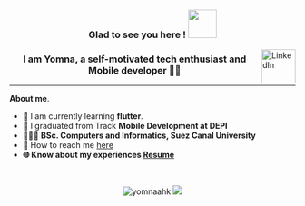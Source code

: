 


  <h3 align="center" > Glad to see you here ! <img src="https://media.giphy.com/media/mGcNjsfWAjY5AEZNw6/giphy.gif" width="50"> </h3>  
<a href="https://www.linkedin.com/in/yomna-ahmed-099ab42a2/" target="_blank">
  <img src="https://cdn2.iconfinder.com/data/icons/social-media-2199/64/social_media_isometric_14-linkedin-512.png" height="60px" width="60px" alt="LinkedIn" align="right"target="_blank"/></a>


 <h3 align="center" > I am Yomna, a self-motivated tech enthusiast and Mobile developer 👩‍🏫 </h3>

***

**About me**.

- 📝 I am currently learning **flutter**.
- 📱 I graduated from Track **Mobile Development at DEPI**
- 👩🏻‍🎓 **BSc. Computers and Informatics, Suez Canal University**
- 📧 How to reach me  [here](mailto:yomnakerir@gmail.com)
- **🌐 Know about my experiences [Resume](https://drive.google.com/file/d/1TDkAqlgCHCpDlb-nCszgrdmSkjBHbHCq/view?usp=drive_link)**

<br> 

<p align="center">
            <img src="https://streak-stats.demolab.com?user=yomnaahk&theme=tokyonight&border_radius=10&hide_border=true&date_format=j%20M%5B%20Y%5D" alt="yomnaahk" /> 
	<img src="https://github-readme-stats.vercel.app/api/top-langs/?username=yomnaahk&langs_count=8&layout=compact&theme=tokyonight&border_radius=10&hide_border=true&date_format=j%20M%5B%20Y%5D" />

</p>



<!--
  <img align="center" src="https://github-readme-stats.vercel.app/api?username=yomnaahk&show_icons=true&theme=radical" />
-->

  



